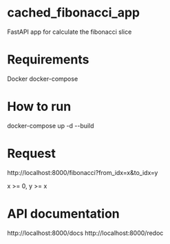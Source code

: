 # cached_fibonacci_app
FastAPI app for calculate the fibonacci slice

# Requirements
Docker
docker-compose

# How to run
docker-compose up -d --build

# Request
http://localhost:8000/fibonacci?from_idx=x&to_idx=y

x >= 0, y >= x

# API documentation
http://localhost:8000/docs
http://localhost:8000/redoc
